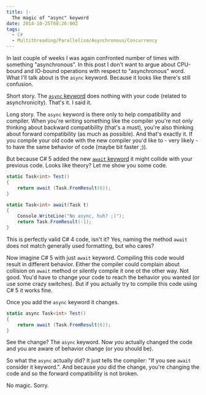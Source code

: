 ```yaml
---
title: |-
  The magic of "async" keyword
date: 2014-10-25T08:26:00Z
tags:
  - C#
  - Multithreading/Parallelism/Asynchronous/Concurrency
---
```

In last couple of weeks I was again confronted number of times with something "asynchronous". In this post I don't want to argue about CPU-bound and IO-bound operations with respect to "asynchronous" word. What I'll talk about is the `async` keyword. Because it looks like there's still confusion.

<!-- excerpt -->

Short story. The [`async` keyword][1] does nothing with your code (related to asynchronicity). That's it. I said it.

Long story. The `async` keyword is there only to help compatibility and compiler. When you're writing something like the compiler you're not only thinking about backward compatibility (that's a must), you're also thinking about forward compatibility (as much as possible). And that's exactly it. If you compile your old code with the new compiler you'd like to - very likely - to have the same behavior of code (maybe bit faster ;)).

But because C# 5 added the new [`await` keyword][2] it might collide with your previous code. Looks like theory? Let me show you some code.

```csharp
static Task<int> Test()
{
	return await (Task.FromResult(6));
}

static Task<int> await(Task t)
{
	Console.WriteLine("No async, huh? ;)");
	return Task.FromResult(-1);
}
```

This is perfectly valid C# 4 code, isn't it? Yes, naming the method `await` does not match generally used formatting, but who cares? 

Now imagine C# 5 with just `await` keyword. Compiling this code would result in different behavior. Either the compiler could complain about collision on `await` method or silently compile it one ot the other way. Not good. You'd have to change your code to reach the behavior you wanted (or use some crazy switches). But if you actually try to compile this code using C# 5 it works fine.

Once you add the `async` keyword it changes.

```csharp
static async Task<int> Test()
{
	return await (Task.FromResult(6));
}
```

See the change? The `async` keyword. Now _you_ actually changed the code and you are aware of behavior change (or you should be).

So what the `async` actually did? It just tells the compiler: "If you see `await` consider it keyword.". And because _you_ did the change, you're changing the code and so the forward compatibility is not broken.

No magic. Sorry.   

[1]: http://msdn.microsoft.com/en-us/library/hh156513.aspx
[2]: http://msdn.microsoft.com/en-us/library/hh156528.aspx